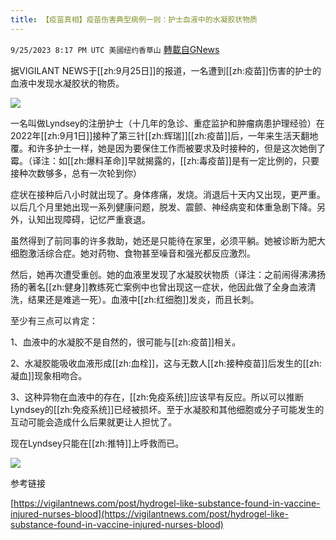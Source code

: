 ```yaml
---
title: 【疫苗真相】疫苗伤害典型病例一则：护士血液中的水凝胶状物质
---
```

`9/25/2023 8:17 PM UTC 美國纽约香草山` [轉載自GNews](https://gnews.org/articles/1739660)

据VIGILANT NEWS于[[zh:9月25日]]的报道，一名遭到[[zh:疫苗]]伤害的护士的血液中发现水凝胶状的物质。


![](ipfs://QmXbftrs4WCWhjz7U9E37e3JydmHpJEjL4ATcisoStUp3z?.png)

一名叫做Lyndsey的注册护士（十几年的急诊、重症监护和肿瘤病患护理经验）在2022年[[zh:9月1日]]接种了第三针[[zh:辉瑞]][[zh:疫苗]]后，一年来生活天翻地覆。和许多护士一样，她是因为要保住工作而被要求及时接种的，但是这次她倒了霉。（译注：如[[zh:爆料革命]]早就揭露的，[[zh:毒疫苗]]是有一定比例的，只要接种次数够多，总有一次轮到你）

症状在接种后八小时就出现了。身体疼痛，发烧。消退后十天内又出现，更严重。以后几个月里她出现一系列健康问题，脱发、震颤、神经病变和体重急剧下降。另外，认知出现障碍，记忆严重衰退。

虽然得到了前同事的许多救助，她还是只能待在家里，必须平躺。她被诊断为肥大细胞激活综合症。她对药物、食物甚至噪音和强光都反应激烈。

然后，她再次遭受重创。她的血液里发现了水凝胶状物质（译注：之前闹得沸沸扬扬的著名[[zh:健身]]教练死亡案例中也曾出现这一症状，他因此做了全身血液清洗，结果还是难逃一死）。血液中[[zh:红细胞]]发炎，而且长刺。

至少有三点可以肯定：

1、血液中的水凝胶不是自然的，很可能与[[zh:疫苗]]相关。

2、水凝胶能吸收血液形成[[zh:血栓]]，这与无数人[[zh:接种疫苗]]后发生的[[zh:凝血]]现象相吻合。

3、这种异物在血液中的存在，[[zh:免疫系统]]应该早有反应。所以可以推断Lyndsey的[[zh:免疫系统]]已经被损坏。至于水凝胶和其他细胞或分子可能发生的互动可能会造成什么后果就更让人担忧了。

现在Lyndsey只能在[[zh:推特]]上呼救而已。


![](ipfs://QmVKFvo9RVDhtC8ZGZTiM7nzz3wWwSnPLvMMXpKBnjGL8T?.png)

参考链接

[https://vigilantnews.com/post/hydrogel-like-substance-found-in-vaccine-injured-nurses-blood](https://vigilantnews.com/post/hydrogel-like-substance-found-in-vaccine-injured-nurses-blood)
